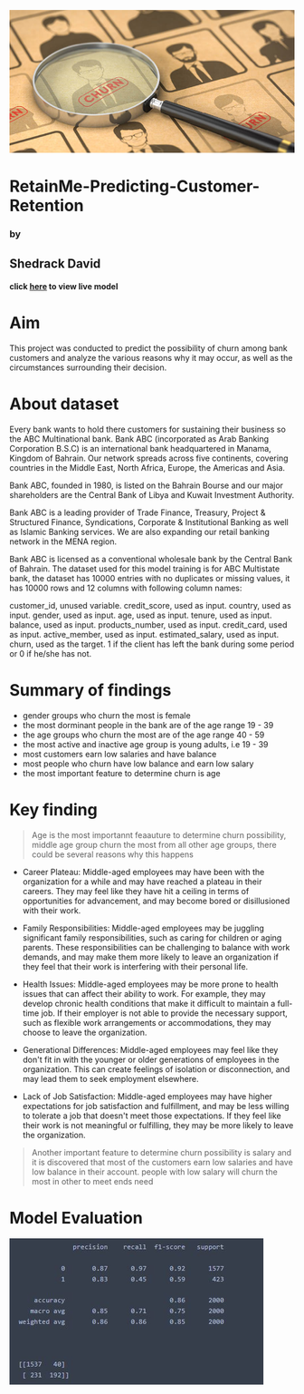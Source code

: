 ![image](./images/churn.jpg)
# <centre> RetainMe-Predicting-Customer-Retention </centre>
### <centre> by </centre>
## <centre> Shedrack David </centre>

#### click [here](https://bakasheddy-retainme-predicting-customer--deployment-file-l0sism.streamlit.app/) to view live model
# Aim
This project was conducted to predict the possibility of churn among bank customers and analyze the various reasons why it may occur, as well as the circumstances surrounding their decision.

# About dataset

Every bank wants to hold there customers for sustaining their business so the ABC Multinational bank. Bank ABC (incorporated as Arab Banking Corporation B.S.C) is an international bank headquartered in Manama, Kingdom of Bahrain. Our network spreads across five continents, covering countries in the Middle East, North Africa, Europe, the Americas and Asia.

Bank ABC, founded in 1980, is listed on the Bahrain Bourse and our major shareholders are the Central Bank of Libya and Kuwait Investment Authority.

Bank ABC is a leading provider of Trade Finance, Treasury, Project & Structured Finance, Syndications, Corporate & Institutional Banking as well as Islamic Banking services. We are also expanding our retail banking network in the MENA region.

Bank ABC is licensed as a conventional wholesale bank by the Central Bank of Bahrain. The dataset used for this model training is for ABC Multistate bank, the dataset has 10000 entries with no duplicates or missing values, it has 10000 rows and 12 columns with following column names:

customer_id, unused variable.
credit_score, used as input.
country, used as input.
gender, used as input.
age, used as input.
tenure, used as input.
balance, used as input.
products_number, used as input.
credit_card, used as input.
active_member, used as input.
estimated_salary, used as input.
churn, used as the target. 1 if the client has left the bank during some period or 0 if he/she has not.

# Summary of findings
- gender groups who churn the most is female
- the most dorminant people in the bank are of the age range 19 - 39
- the age groups who churn the most are of the age range 40 - 59
- the most active and inactive age group is young adults, i.e 19 - 39
- most customers earn low salaries and have balance 
- most people who churn have low balance and earn low salary
- the most important feature to determine churn is age

# Key finding

> Age is the most importannt feaauture to determine churn possibility, middle age group churn the most from all other age groups, there could be several reasons why this happens

- Career Plateau: Middle-aged employees may have been with the organization for a while and may have reached a plateau in their careers. They may feel like they have hit a ceiling in terms of opportunities for advancement, and may become bored or disillusioned with their work.

- Family Responsibilities: Middle-aged employees may be juggling significant family responsibilities, such as caring for children or aging parents. These responsibilities can be challenging to balance with work demands, and may make them more likely to leave an organization if they feel that their work is interfering with their personal life.

- Health Issues: Middle-aged employees may be more prone to health issues that can affect their ability to work. For example, they may develop chronic health conditions that make it difficult to maintain a full-time job. If their employer is not able to provide the necessary support, such as flexible work arrangements or accommodations, they may choose to leave the organization.

- Generational Differences: Middle-aged employees may feel like they don't fit in with the younger or older generations of employees in the organization. This can create feelings of isolation or disconnection, and may lead them to seek employment elsewhere.

- Lack of Job Satisfaction: Middle-aged employees may have higher expectations for job satisfaction and fulfillment, and may be less willing to tolerate a job that doesn't meet those expectations. If they feel like their work is not meaningful or fulfilling, they may be more likely to leave the organization.

> Another important feature to determine churn possibility is salary and it is discovered that most of the customers earn low salaries and have low balance in their account. people with low salary will churn the most in other to meet ends need

# Model Evaluation

![image](./images/rm2.JPG)


